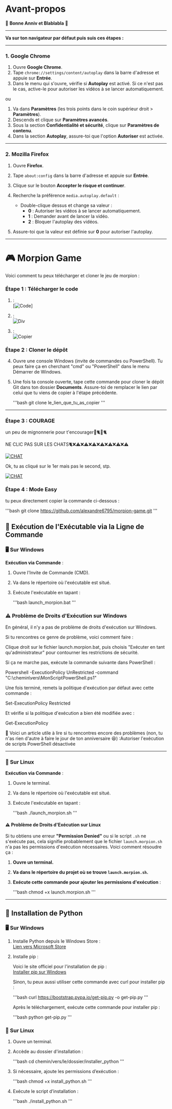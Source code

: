 # Avant-propos

🎉 **Bonne Anniv et Blablabla** 🎉

---

**Va sur ton navigateur par défaut puis suis ces étapes :**

---

### 1. **Google Chrome**

1. Ouvre **Google Chrome**.
2. Tape `chrome://settings/content/autoplay` dans la barre d'adresse et appuie sur **Entrée**.
3. Dans le menu qui s'ouvre, vérifie si **Autoplay** est activé. Si ce n'est pas le cas, active-le pour autoriser les vidéos à se lancer automatiquement.

ou

1. Va dans **Paramètres** (les trois points dans le coin supérieur droit > **Paramètres**).
2. Descends et clique sur **Paramètres avancés**.
3. Sous la section **Confidentialité et sécurité**, clique sur **Paramètres de contenu**.
4. Dans la section **Autoplay**, assure-toi que l'option **Autoriser** est activée.

---

### 2. **Mozilla Firefox**

1. Ouvre **Firefox**.
2. Tape `about:config` dans la barre d'adresse et appuie sur **Entrée**.
3. Clique sur le bouton **Accepter le risque et continuer**.
4. Recherche la préférence `media.autoplay.default` :

   - Double-clique dessus et change sa valeur :
     - **0** : Autoriser les vidéos à se lancer automatiquement.
     - **1** : Demander avant de lancer la vidéo.
     - **2** : Bloquer l'autoplay des vidéos.

5. Assure-toi que la valeur est définie sur **0** pour autoriser l'autoplay.

---

# 🎮 Morpion Game

Voici comment tu peux télécharger et cloner le jeu de morpion :

### Étape 1 : Télécharger le code

1. :  
   [![Code](img/code.png)]

2. :  
   ![Div](img/div.png)

3. :  
   ![Copier](img/cp.png)

### Étape 2 : Cloner le dépôt

4. Ouvre une console Windows (invite de commandes ou PowerShell). Tu peux faire ça en cherchant "cmd" ou "PowerShell" dans le menu Démarrer de Windows.

5. Une fois ta console ouverte, tape cette commande pour cloner le dépôt Git dans ton dossier **Documents**. Assure-toi de remplacer le lien par celui que tu viens de copier à l'étape précédente.

   '''bash
   git clone le_lien_que_tu_as_copier
   '''

---

### Étape 3 : COURAGE

un peu de mignonnerie pour t'encourager🐾🐈🐾🐈

NE CLIC PAS SUR LES CHATS🐈❌⚠️❌⚠️❌⚠️❌⚠️❌⚠️❌⚠️❌⚠️

[![CHAT](img/.IMG_1250.jpg)](https://www.youtube.com/watch?v=l04BpnlteSY&autoplay=1)

Ok, tu as cliqué sur le 1er mais pas le second, stp.

[![CHAT](img/.IMG_1121.jpg)](https://www.youtube.com/watch?v=OF8YS7DUYe8&autoplay=1)

### Étape 4 : Mode Easy

tu peux directement copier la commande ci-dessous :

'''bash
git clone https://github.com/alexandre6795/morpion-game.git
'''

## 🚀 Exécution de l'Exécutable via la Ligne de Commande

### 🖥️ Sur Windows

**Exécution via Commande** :

1. Ouvre l'Invite de Commande (CMD).
2. Va dans le répertoire où l'exécutable est situé.
3. Exécute l'exécutable en tapant :

   '''bash
   launch_morpion.bat
   '''

### ⚠️ Problème de Droits d'Exécution sur Windows

En général, il n'y a pas de problème de droits d'exécution sur Windows.

Si tu rencontres ce genre de problème, voici comment faire :

Clique droit sur le fichier launch.morpion.bat, puis choisis "Exécuter en tant qu'administrateur" pour contourner les restrictions de sécurité.

Si ça ne marche pas, exécute la commande suivante dans PowerShell :

Powershell -ExecutionPolicy UnRestricted -command "C:\chemin\vers\MonScriptPowerShell.ps1"

Une fois terminé, remets la politique d'exécution par défaut avec cette commande :

Set-ExecutionPolicy Restricted

Et vérifie si la politique d'exécution a bien été modifiée avec :

Get-ExecutionPolicy

📌 Voici un article utile à lire si tu rencontres encore des problèmes (non, tu n'as rien d'autre à faire le jour de ton anniversaire 😆) :Autoriser l'exécution de scripts PowerShell désactivée

---

### 🐧 Sur Linux

**Exécution via Commande** :

1. Ouvre le terminal.
2. Va dans le répertoire où l'exécutable est situé.
3. Exécute l'exécutable en tapant :

   '''bash
   ./launch_morpion.sh
   '''

#### ⚠️ Problème de Droits d'Exécution sur Linux

Si tu obtiens une erreur **"Permission Denied"** ou si le script `.sh` ne s'exécute pas, cela signifie probablement que le fichier `launch.morpion.sh` n'a pas les permissions d'exécution nécessaires. Voici comment résoudre ça :

1. **Ouvre un terminal.**
2. **Va dans le répertoire du projet où se trouve `launch.morpion.sh`.**
3. **Exécute cette commande pour ajouter les permissions d'exécution** :

   '''bash
   chmod +x launch.morpion.sh
   '''

---

## 🐍 Installation de Python

### 🖥️ Sur Windows

1. Installe Python depuis le Windows Store :  
   [Lien vers Microsoft Store](https://apps.microsoft.com/detail/9ncvdn91xzqp?ocid=webpdpshare)

2. Installe pip :

   Voici le site officiel pour l'installation de pip :  
   [Installer pip sur Windows](https://phoenixnap.com/kb/install-pip-windows)

   Sinon, tu peux aussi utiliser cette commande avec curl pour installer pip :

   '''bash
   curl https://bootstrap.pypa.io/get-pip.py -o get-pip.py
   '''

   Après le téléchargement, exécute cette commande pour installer pip :

   '''bash
   python get-pip.py
   '''

### 🐧 Sur Linux

1. Ouvre un terminal.
2. Accède au dossier d'installation :

   '''bash
   cd chemin/vers/le/dossier/installer_python
   '''

3. Si nécessaire, ajoute les permissions d’exécution :

   '''bash
   chmod +x install_python.sh
   '''

4. Exécute le script d’installation :

   '''bash
   ./install_python.sh
   '''
